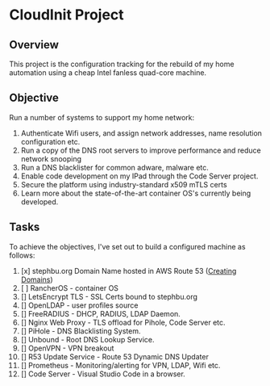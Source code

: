 # CloudInit Project

## Overview
This project is the configuration tracking for the rebuild of my home automation using a cheap Intel fanless quad-core machine.

## Objective

Run a number of systems to support my home network:
1) Authenticate Wifi users, and assign network addresses, name resolution configuration etc. 
2) Run a copy of the DNS root servers to improve performance and reduce network snooping
3) Run a DNS blacklister for common adware, malware etc.
4) Enable code development on my IPad through the Code Server project.
5) Secure the platform using industry-standard x509 mTLS certs
6) Learn more about the state-of-the-art container OS's currently being developed.

## Tasks

To achieve the objectives, I've set out to build a configured machine as follows:
1. [x] stephbu.org Domain Name hosted in AWS Route 53 ([Creating Domains](CreatingDomains.md))
2. [ ] RancherOS - container OS
3. [] LetsEncrypt TLS - SSL Certs bound to stephbu.org
4. [] OpenLDAP - user profiles source
5. [] FreeRADIUS - DHCP, RADIUS, LDAP Daemon.
6. [] Nginx Web Proxy - TLS offload for Pihole, Code Server etc.
7. [] PiHole - DNS Blacklisting System.
8. [] Unbound - Root DNS Lookup Service.
9. [] OpenVPN - VPN breakout
10. [] R53 Update Service - Route 53 Dynamic DNS Updater
11. [] Prometheus - Monitoring/alerting for VPN, LDAP, Wifi etc.
12. [] Code Server - Visual Studio Code in a browser.

